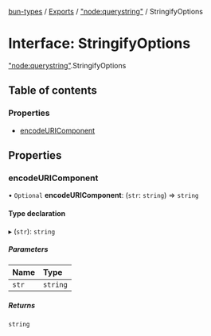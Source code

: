 [bun-types](https://oven-sh.github.io/bun-types/README.md) / [Exports](https://oven-sh.github.io/bun-types/modules.md) / ["node:querystring"](https://oven-sh.github.io/bun-types/modules/node_querystring_.md) / StringifyOptions

# Interface: StringifyOptions

["node:querystring"](https://oven-sh.github.io/bun-types/modules/node_querystring_.md).StringifyOptions

## Table of contents

### Properties

- [encodeURIComponent](https://oven-sh.github.io/bun-types/interfaces/node_querystring_.StringifyOptions.md#encodeuricomponent)

## Properties

### encodeURIComponent

• `Optional` **encodeURIComponent**: (`str`: `string`) => `string`

#### Type declaration

▸ (`str`): `string`

##### Parameters

| Name | Type |
| :------ | :------ |
| `str` | `string` |

##### Returns

`string`

